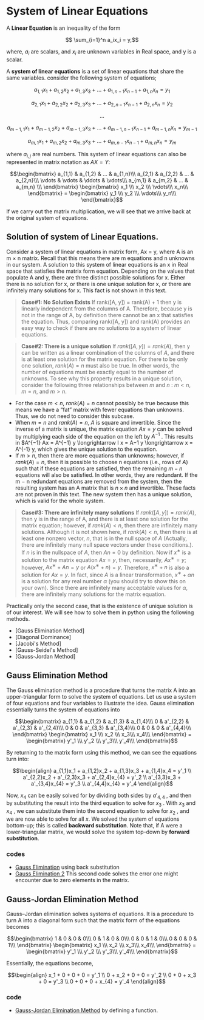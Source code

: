 # System of Linear Equations

A **Linear Equation** is an inequality of the form 

```math

\sum_{i=1}^n a_ix_i = y,
```

where, $a_i$ are scalars, and $x_i$ are unknown variables in Real space, and y is a scalar.

A **system of linear equations** is a set of linear equations that share the same variables. consider the following system of equations;
```math 
a_{1,1}x_1 + a_{1,2}x_2 +  a_{1,3}x_3  + ... + a_{1,n-1}x_{n-1} + a_{1,n}x_n  = y_1
```
```math
a_{2,1}x_1 + a_{2,2}x_2 +  a_{2,3}x_3  + ... + a_{2,n-1}x_{n-1} + a_{2,n}x_n  = y_2
```
```math
...
```
```math
a_{{m-1},1}x_1  +  a_{{m-1},2}x_2  +  a_{{m-1},3}x_3  + ... +  a_{{m-1},n-1}x_{n-1} + a_{{m-1},n}x_n  = y_{m-1}
```
```math
a_{{m},1}x_1 + a_{{m},2}x_2 +  a_{{m},3}x_3  + ... +  a_{{m},n-1}x_{n-1} + a_{{m},n}x_n  = y_{m}
```

where $a_{i,j}$ are real numbers. This system of linear equations can also be represented in matrix notation as $AX = Y$:

```math
\begin{bmatrix} 
a_{1,1} & a_{1,2} & ... & a_{1,n}\\\ a_{2,1} & a_{2,2} & ... & a_{2,n}\\\ \vdots & \vdots & \ddots & \vdots\\\ a_{m,1} & a_{m,2} & ... & a_{m,n} \\\
\end{bmatrix}
\begin{bmatrix} 
x_1 \\\ x_2 \\\ \vdots\\\ x_n\\\
\end{bmatrix}
= 
\begin{bmatrix} 
y_1 \\\ y_2 \\\ \vdots\\\ y_n\\\
\end{bmatrix}
```
If we carry out the matrix multiplication, we will see that we arrive back at the original system of equations.

## Solution of system of Linear Equations.
Consider a system of linear equations in matrix form, Ax = y, where A is an m × n matrix. Recall that
this means there are m equations and n unknowns in our system. A solution to this system of linear
equations is an x in Real space that satisfies the matrix form equation. Depending on the values that populate
A and y, there are three distinct possible solutions for x. Either there is no solution for x, or there is
one unique solution for x, or there are infinitely many solutions for x. This fact is not shown in this
text.


> **Case#1: No Solution Exists**
If rank([A, y]) = rank(A) + 1 then y is linearly independent
from the columns of A. Therefore, because y is not in the range of A, by definition there cannot
be an x that satisfies the equation. Thus, comparing rank([A, y]) and rank(A) provides an easy
way to check if there are no solutions to a system of linear equations.

> **Case#2: There is a unique solution**
If $rank([A, y]) = rank(A)$, then y can be written as a
linear combination of the columns of $A$, and there is at least one solution for the matrix equation.
For there to be only one solution, $rank(A) = n$ must also be true. In other words, the number of
equations must be exactly equal to the number of unknowns. To see why this property results in a
unique solution, consider the following three relationships between $m$ and $n$ : $m < n, m = n$, and
$m > n$.
- For the case $m < n$, $rank(A) = n$ cannot possibly be true because this means we have a “fat”
matrix with fewer equations than unknowns. Thus, we do not need to consider this subcase.
- When $m = n$ and $rank(A) = n$, $A$ is square and invertible. Since the inverse of a matrix is
unique, the matrix equation $Ax = y$ can be solved by multiplying each side of the equation on
the left by $A^{−1}$ . This results in $A^{−1} Ax = A^{−1} y \longrightarrow I x = A−1 y \longrightarrow x = A^{-1} y, which gives the
unique solution to the equation.
- If $m > n$, then there are more equations than unknowns; however, if $rank(A) = n$, then it is
possible to choose n equations (i.e., rows of $A$) such that if these equations are satisfied, then
the remaining $m − n$ equations will also be satisfied. In other words, they are redundant. If the
m − n redundant equations are removed from the system, then the resulting system has an A
matrix that is $n \times n$ and invertible. These facts are not proven in this text. The new system then
has a unique solution, which is valid for the whole system.

> **Case#3: There are infinitely many solutions**
If $rank([A, y]) = rank(A)$, then y is in the
range of A, and there is at least one solution for the matrix equation; however, if $rank(A) < n$,
then there are infinitely many solutions. Although it is not shown here, if $rank(A) < n$, then there
is at least one nonzero vector, $n$, that is in the null space of $A$ (Actually, there are infinitely
many null space vectors under these conditions.). If $n$ is in the nullspace of $A$, then $An = 0$ by
definition. Now if $x^∗$ is a solution to the matrix equation $Ax = y$, then, necessarily, $Ax^∗ = y$;
however, $Ax^∗ + An = y$ or $A(x^∗ + n) = y$. Therefore, $x^∗ + n$ is also a solution for $Ax = y$. In
fact, since $A$ is a linear transformation, $x^∗ + \alpha n$ is a solution for any real number $\alpha$ (you should
try to show this on your own). Since there are infinitely many acceptable values for $\alpha$, there are
infinitely many solutions for the matrix equation.


Practically only the second case, that is the existence of unique solution is of our interest. We will see how to solve them in python using the 
following methods.

- [Gauss Elimination Method]
- [Diagonal Dominance]
- [Jacobi's Method]
- [Gauss-Seidel's Method]
- [Gauss-Jordan Method]

## Gauss Elimination Method
The Gauss elimination method is a procedure that turns the matrix A into an upper-triangular form
to solve the system of equations. Let us use a system of four equations and four variables to illustrate
the idea. Gauss elimination essentially turns the system of equations into

```math
\begin{bmatrix} 
a_{1,1} & a_{1,2} & a_{1,3} & a_{1,4}\\\ 0 & a'_{2,2} & a'_{2,3} & a'_{2,4}\\\ 0 & 0 & a'_{3,3} & a'_{3,4}\\\ 0 & 0 & 0 & a'_{4,4}\\\
\end{bmatrix}
\begin{bmatrix} 
x_1 \\\ x_2 \\\ x_3\\\ x_4\\\
\end{bmatrix}
= 
\begin{bmatrix} 
y'_1 \\\ y'_2 \\\ y'_3\\\ y'_4\\\
\end{bmatrix}
```

By returning to the matrix form using this method, we can see the equations turn into:

```math 
\begin{align}
a_{1,1}x_1 + a_{1,2}x_2 +  a_{1,3}x_3  + a_{1,4}x_4  = y'_1 \\ 
a'_{2,2}x_2 +  a'_{2,3}x_3 + a'_{2,4}x_{4} = y'_2 \\
a'_{3,3}x_3 + a'_{3,4}x_{4} = y'_3 \\
a'_{4,4}x_{4} = y'_4 
\end{align}
```

Now, $x_4$ can be easily solved for by dividing both sides by $a'_{4,4}$ , and then by substituting the result
into the third equation to solve for $x_3$ . With $x_3$ and $x_4$ , we can substitute them into the second equation
to solve for $x_2$ , and we are now able to solve for all $x$. We solved the system of equations bottom-up;
this is called **backward substitution**. Note that, if A were a lower-triangular matrix, we would solve
the system top-down by **forward substitution**.

### codes
- [Gauss Elimination](gaussianElimination1.py) using back substitution
- [Gauss Elimination 2](gaussianElimination2.py) This second code solves the error one might encounter due to zero elements in the matrix.

## Gauss-Jordan Elimination Method

Gauss–Jordan elimination solves systems of equations. It is a procedure to turn A into a diagonal form
such that the matrix form of the equations becomes

```math
\begin{bmatrix} 
1 & 0 & 0 & 0\\\ 0 & 1 & 0 & 0\\\ 0 & 0 & 1 & 0\\\ 0 & 0 & 0 & 1\\\
\end{bmatrix}
\begin{bmatrix} 
x_1 \\\ x_2 \\\ x_3\\\ x_4\\\
\end{bmatrix}
= 
\begin{bmatrix} 
y'_1 \\\ y'_2 \\\ y'_3\\\ y'_4\\\
\end{bmatrix}
```
Essentially, the equations become,

```math 
\begin{align}
x_1 + 0 +  0  + 0  = y'_1 \\ 
0 + x_2 + 0 + 0 = y'_2 \\
0 + 0 + x_3 + 0 = y'_3 \\
0 + 0 + 0 + x_{4} = y'_4 
\end{align}
```

### code
- [Gauss-Jordan Elimination Method](gaussJordanMethod.py) by defining a function.

